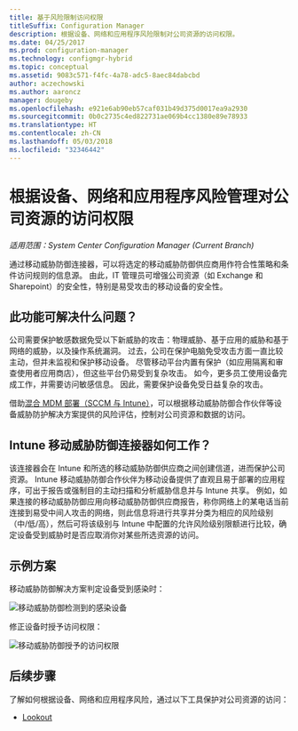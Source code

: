 ```yaml
---
title: 基于风险限制访问权限
titleSuffix: Configuration Manager
description: 根据设备、网络和应用程序风险限制对公司资源的访问权限。
ms.date: 04/25/2017
ms.prod: configuration-manager
ms.technology: configmgr-hybrid
ms.topic: conceptual
ms.assetid: 9083c571-f4fc-4a78-adc5-8aec84dabcbd
author: aczechowski
ms.author: aaroncz
manager: dougeby
ms.openlocfilehash: e921e6ab90eb57caf031b49d375d0017ea9a2930
ms.sourcegitcommit: 0b0c2735c4ed822731ae069b4cc1380e89e78933
ms.translationtype: HT
ms.contentlocale: zh-CN
ms.lasthandoff: 05/03/2018
ms.locfileid: "32346442"
---
```

# <a name="manage-access-to-company-resource-based-on-device-network-and-application-risk"></a>根据设备、网络和应用程序风险管理对公司资源的访问权限

*适用范围：System Center Configuration Manager (Current Branch)*

通过移动威胁防御连接器，可以将选定的移动威胁防御供应商用作符合性策略和条件访问规则的信息源。 由此，IT 管理员可增强公司资源（如 Exchange 和 Sharepoint）的安全性，特别是易受攻击的移动设备的安全性。

## <a name="what-problem-does-this-solve"></a>此功能可解决什么问题？

公司需要保护敏感数据免受以下新威胁的攻击：物理威胁、基于应用的威胁和基于网络的威胁，以及操作系统漏洞。
过去，公司在保护电脑免受攻击方面一直比较主动，但并未监视和保护移动设备。 尽管移动平台内置有保护（如应用隔离和审查使用者应用商店），但这些平台仍易受到复杂攻击。 如今，更多员工使用设备完成工作，并需要访问敏感信息。 因此，需要保护设备免受日益复杂的攻击。

借助[混合 MDM 部署（SCCM 与 Intune）](https://docs.microsoft.com/sccm/mdm/understand/choose-between-standalone-intune-and-hybrid-mobile-device-management)，可以根据移动威胁防御合作伙伴等设备威胁防护解决方案提供的风险评估，控制对公司资源和数据的访问。

## <a name="how-the-intune-mobile-threat-defense-connectors-work"></a>Intune 移动威胁防御连接器如何工作？

该连接器会在 Intune 和所选的移动威胁防御供应商之间创建信道，进而保护公司资源。 Intune 移动威胁防御合作伙伴为移动设备提供了直观且易于部署的应用程序，可出于报告或强制目的主动扫描和分析威胁信息并与 Intune 共享。 例如，如果连接的移动威胁防御应用向移动威胁防御供应商报告，称你网络上的某电话当前连接到易受中间人攻击的网络，则此信息将进行共享并分类为相应的风险级别（中/低/高），然后可将该级别与 Intune 中配置的允许风险级别限额进行比较，确定设备受到威胁时是否应取消你对某些所选资源的访问。

## <a name="sample-scenarios"></a>示例方案

移动威胁防御解决方案判定设备受到感染时：

![移动威胁防御检测到的感染设备](../media/mtp/MTD-image-1.png)

修正设备时授予访问权限：

![移动威胁防御授予的访问权限](../media/mtp/MTD-image-2.png)

## <a name="next-steps"></a>后续步骤

了解如何根据设备、网络和应用程序风险，通过以下工具保护对公司资源的访问：

- [Lookout](https://docs.microsoft.com/intune/deploy-use/lookout-mobile-threat-defense-connector)